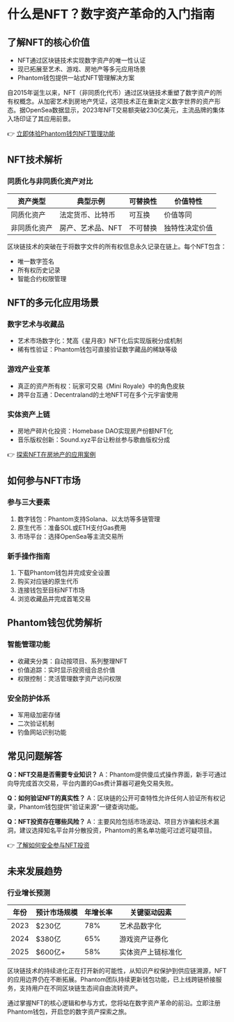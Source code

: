 # 什么是NFT？数字资产革命的入门指南

## 了解NFT的核心价值

- NFT通过区块链技术实现数字资产的唯一性认证
- 现已拓展至艺术、游戏、房地产等多元应用场景
- Phantom钱包提供一站式NFT管理解决方案

自2015年诞生以来，NFT（非同质化代币）通过区块链技术重塑了数字资产的所有权概念。从加密艺术到房地产凭证，这项技术正在重新定义数字世界的资产形态。据OpenSea数据显示，2023年NFT交易额突破230亿美元，主流品牌的集体入场印证了其应用前景。

👉 [立即体验Phantom钱包NFT管理功能](https://bit.ly/okx_welcome)

## NFT技术解析

### 同质化与非同质化资产对比

| 资产类型       | 典型示例                | 可替换性 | 价值特性           |
|----------------|-------------------------|----------|--------------------|
| 同质化资产     | 法定货币、比特币        | 可互换   | 价值等同           |
| 非同质化资产   | 房产、艺术品、NFT       | 不可替换 | 独特性决定价值     |

区块链技术的突破在于将数字文件的所有权信息永久记录在链上。每个NFT包含：
- 唯一数字签名
- 所有权历史记录
- 智能合约权限管理

## NFT的多元化应用场景

### 数字艺术与收藏品
- 艺术市场数字化：梵高《星月夜》NFT化后实现版税分成机制
- 稀有性验证：Phantom钱包可直接验证数字藏品的稀缺等级

### 游戏产业变革
- 真正的资产所有权：玩家可交易《Mini Royale》中的角色皮肤
- 跨平台互通：Decentraland的土地NFT可在多个元宇宙使用

### 实体资产上链
- 房地产碎片化投资：Homebase DAO实现房产份额NFT化
- 音乐版权创新：Sound.xyz平台让粉丝参与歌曲版权分成

👉 [探索NFT在房地产的应用案例](https://bit.ly/okx_welcome)

## 如何参与NFT市场

### 参与三大要素
1. 数字钱包：Phantom支持Solana、以太坊等多链管理
2. 原生代币：准备SOL或ETH支付Gas费用
3. 市场平台：选择OpenSea等主流交易所

### 新手操作指南
1. 下载Phantom钱包并完成安全设置
2. 购买对应链的原生代币
3. 连接钱包至目标NFT市场
4. 浏览收藏品并完成首笔交易

## Phantom钱包优势解析

### 智能管理功能
- 收藏夹分类：自动按项目、系列整理NFT
- 价值追踪：实时显示投资组合总价值
- 权限控制：灵活管理数字资产访问权限

### 安全防护体系
- 军用级加密存储
- 二次验证机制
- 钓鱼网站识别功能

## 常见问题解答

**Q：NFT交易是否需要专业知识？**
A：Phantom提供傻瓜式操作界面，新手可通过向导完成首次交易，平台内置的Gas费计算器可避免交易失败。

**Q：如何验证NFT的真实性？**
A：区块链的公开可查特性允许任何人验证所有权记录，Phantom钱包提供"验证来源"一键查询功能。

**Q：NFT投资存在哪些风险？**
A：主要风险包括市场波动、项目方诈骗和技术漏洞，建议选择知名平台并分散投资，Phantom的黑名单功能可过滤可疑项目。

👉 [了解如何安全参与NFT投资](https://bit.ly/okx_welcome)

## 未来发展趋势

### 行业增长预测
| 年份   | 预计市场规模   | 年增长率   | 关键驱动因素           |
|--------|----------------|------------|------------------------|
| 2023   | $230亿         | 78%        | 艺术品数字化           |
| 2024   | $380亿         | 65%        | 游戏资产证券化         |
| 2025   | $600亿+        | 58%        | 实体资产上链标准化     |

区块链技术的持续进化正在打开新的可能性，从知识产权保护到供应链溯源，NFT的应用边界仍在不断拓展。Phantom团队持续更新钱包功能，已上线跨链桥接服务，支持用户在不同区块链生态间自由流转资产。

通过掌握NFT的核心逻辑和参与方式，您将站在数字资产革命的前沿。立即注册Phantom钱包，开启您的数字资产探索之旅。